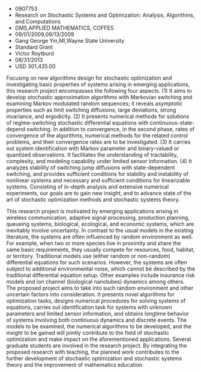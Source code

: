 
* 0907753
* Research on Stochastic Systems and Optimization: Analysis, Algorithms, and Computations
* DMS,APPLIED MATHEMATICS, COFFES
* 09/01/2009,09/13/2009
* Gang George Yin,MI,Wayne State University
* Standard Grant
* Victor Roytburd
* 08/31/2013
* USD 301,435.00

Focusing on new algorithms design for stochastic optimization and investigating
basic properties of systems arising in emerging applications, this research
project encompasses the following four aspects. (1) It aims to develop
stochastic approximation algorithms with Markovian switching and examining
Markov modulated random sequences; it reveals asymptotic properties such as
limit switching diffusions, large deviations, strong invariance, and ergodicity.
(2) It presents numerical methods for solutions of regime-switching stochastic
differential equations with continuous-state-depend switching. In addition to
convergence, in the second phase, rates of convergence of the algorithms,
numerical methods for the related control problems, and their convergence rates
are to be investigated. (3) It carries out system identification with Markov
parameter and binary-valued or quantized observations. It facilitates the
understanding of tractability, complexity, and modeling capability under limited
sensor information. (4) It analyzes stability of switching jump diffusions with
state-dependent switching, and provides sufficient conditions for stability and
instability of nonlinear systems and necessary and sufficient conditions for
linearizable systems. Consisting of in-depth analysis and extensive numerical
experiments, our goals are to gain new insight, and to advance state of the art
of stochastic optimization methods and stochastic systems theory.

This research project is motivated by emerging applications arising in wireless
communication, adaptive signal processing, production planning, queueing
systems, biological, ecological, and economic systems, which are inevitably
involve uncertainty. In contrast to the usual models in the existing literature,
the systems are often influenced by random environment as well. For example,
when two or more species live in proximity and share the same basic
requirements, they usually compete for resources, food, habitat, or territory.
Traditional models use (either random or non-random) differential equations for
such scenarios. However, the systems are often subject to additional
environmental noise, which cannot be described by the traditional differential
equation setup. Other examples include insurance risk models and ion channel
(biological nanotubes) dynamics among others. The proposed project aims to take
into such random environment and other uncertain factors into consideration. It
presents novel algorithms for optimization tasks, designs numerical procedures
for solving systems of equations, carries out identification task for systems
with unknown parameters and limited sensor information, and obtains longtime
behavior of systems involving both continuous dynamics and discrete events. The
models to be examined, the numerical algorithms to be developed, and the insight
to be gained will jointly contribute to the field of stochastic optimization and
make impact on the aforementioned applications. Several graduate students are
involved in the research project. By integrating the proposed research with
teaching, the planned work contributes to the further development of stochastic
optimization and stochastic systems theory and the improvement of mathematics
education.

